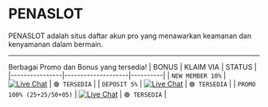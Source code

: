 # PENASLOT
PENASLOT adalah situs daftar akun pro yang menawarkan keamanan dan kenyamanan dalam bermain.
<hr/>

Berbagai Promo dan Bonus yang tersedia!
|     BONUS      |     KLAIM VIA          | STATUS   |
|----------------|--------------------|----------|
| `NEW MEMBER 10%` |    [![Live Chat](https://img.shields.io/badge/Live_Chat-ff2d00?style=flat&logo=chat&logoColor=white)](https://t.ly/livechattt)  | `🟢 TERSEDIA` |
| `DEPOSIT 5%`     |    [![Live Chat](https://img.shields.io/badge/Live_Chat-ff2d00?style=flat&logo=chat&logoColor=white)](https://t.ly/livechattt)  | `🟢 TERSEDIA` |
| `PROMO 100% (25+25/50+05)`     |    [![Live Chat](https://img.shields.io/badge/Live_Chat-ff2d00?style=flat&logo=chat&logoColor=white)](https://t.ly/livechattt)  | `🟢 TERSEDIA` |
